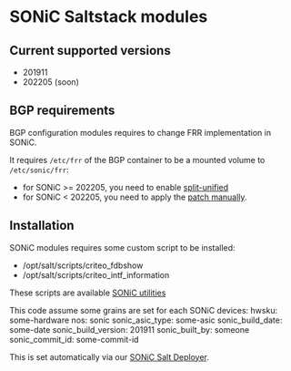 # SONiC Saltstack modules

## Current supported versions

* 201911
* 202205 (soon)

## BGP requirements

BGP configuration modules requires to change FRR implementation in SONiC.

It requires `/etc/frr` of the BGP container to be a mounted volume to `/etc/sonic/frr`:
* for SONiC >= 202205, you need to enable [split-unified](https://github.com/sonic-net/sonic-buildimage/commit/9d3814045bf950576bb274180ffec001abac1c32)
* for SONiC < 202205, you need to apply the [patch manually](https://github.com/criteo/criteo-sonic-utilities#frr-mounted-configuration).

## Installation

SONiC modules requires some custom script to be installed:
* /opt/salt/scripts/criteo_fdbshow
* /opt/salt/scripts/criteo_intf_information

These scripts are available [SONiC utilities](https://github.com/criteo/criteo-sonic-utilities)

This code assume some grains are set for each SONiC devices:
    hwsku: some-hardware
    nos: sonic
    sonic_asic_type: some-asic
    sonic_build_date: some-date
    sonic_build_version: 201911
    sonic_built_by: someone
    sonic_commit_id: some-commit-id

This is set automatically via our [SONiC Salt Deployer](https://github.com/criteo/sonic-salt-deployer).
